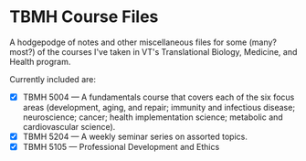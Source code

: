 TBMH Course Files
=================

A hodgepodge of notes and other miscellaneous files for some (many? most?) of the courses I've taken in VT's Translational Biology, Medicine, and Health program.

Currently included are:

-[X] TBMH 5004 &mdash; A fundamentals course that covers each of the six focus areas (development, aging, and repair; immunity and infectious disease; neuroscience; cancer; health implementation science; metabolic and cardiovascular science).
-[X] TBMH 5204 &mdash; A weekly seminar series on assorted topics.
-[X] TBMH 5105 &mdash; Professional Development and Ethics